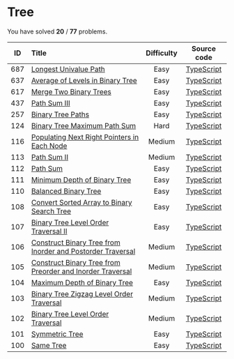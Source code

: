 # Tree 
 You have solved  **20** / **77** problems.

| ID | Title | Difficulty | Source code |
|:--:|:-----|:-----:|:-----:|
| 687 | [Longest Univalue Path](https://leetcode.com/problems/longest-univalue-path/)| Easy | [TypeScript](../src/problems/687.longest-univalue-path/index.ts) |
| 637 | [Average of Levels in Binary Tree](https://leetcode.com/problems/average-of-levels-in-binary-tree/)| Easy | [TypeScript](../src/problems/637.average-of-levels-in-binary-tree/index.ts) |
| 617 | [Merge Two Binary Trees](https://leetcode.com/problems/merge-two-binary-trees/)| Easy | [TypeScript](../src/problems/617.merge-two-binary-trees/index.ts) |
| 437 | [Path Sum III](https://leetcode.com/problems/path-sum-iii/)| Easy | [TypeScript](../src/problems/437.path-sum-iii/index.ts) |
| 257 | [Binary Tree Paths](https://leetcode.com/problems/binary-tree-paths/)| Easy | [TypeScript](../src/problems/257.binary-tree-paths/index.ts) |
| 124 | [Binary Tree Maximum Path Sum](https://leetcode.com/problems/binary-tree-maximum-path-sum/)| Hard | [TypeScript](../src/problems/124.binary-tree-maximum-path-sum/index.ts) |
| 116 | [Populating Next Right Pointers in Each Node](https://leetcode.com/problems/populating-next-right-pointers-in-each-node/)| Medium | [TypeScript](../src/problems/116.populating-next-right-pointers-in-each-node/index.ts) |
| 113 | [Path Sum II](https://leetcode.com/problems/path-sum-ii/)| Medium | [TypeScript](../src/problems/113.path-sum-ii/index.ts) |
| 112 | [Path Sum](https://leetcode.com/problems/path-sum/)| Easy | [TypeScript](../src/problems/112.path-sum/index.ts) |
| 111 | [Minimum Depth of Binary Tree](https://leetcode.com/problems/minimum-depth-of-binary-tree/)| Easy | [TypeScript](../src/problems/111.minimum-depth-of-binary-tree/index.ts) |
| 110 | [Balanced Binary Tree](https://leetcode.com/problems/balanced-binary-tree/)| Easy | [TypeScript](../src/problems/110.balanced-binary-tree/index.ts) |
| 108 | [Convert Sorted Array to Binary Search Tree](https://leetcode.com/problems/convert-sorted-array-to-binary-search-tree/)| Easy | [TypeScript](../src/problems/108.convert-sorted-array-to-binary-search-tree/index.ts) |
| 107 | [Binary Tree Level Order Traversal II](https://leetcode.com/problems/binary-tree-level-order-traversal-ii/)| Easy | [TypeScript](../src/problems/107.binary-tree-level-order-traversal-ii/index.ts) |
| 106 | [Construct Binary Tree from Inorder and Postorder Traversal](https://leetcode.com/problems/construct-binary-tree-from-inorder-and-postorder-traversal/)| Medium | [TypeScript](../src/problems/106.construct-binary-tree-from-inorder-and-postorder-traversal/index.ts) |
| 105 | [Construct Binary Tree from Preorder and Inorder Traversal](https://leetcode.com/problems/construct-binary-tree-from-preorder-and-inorder-traversal/)| Medium | [TypeScript](../src/problems/105.construct-binary-tree-from-preorder-and-inorder-traversal/index.ts) |
| 104 | [Maximum Depth of Binary Tree](https://leetcode.com/problems/maximum-depth-of-binary-tree/)| Easy | [TypeScript](../src/problems/104.maximum-depth-of-binary-tree/index.ts) |
| 103 | [Binary Tree Zigzag Level Order Traversal](https://leetcode.com/problems/binary-tree-zigzag-level-order-traversal/)| Medium | [TypeScript](../src/problems/103.binary-tree-zigzag-level-order-traversal/index.ts) |
| 102 | [Binary Tree Level Order Traversal](https://leetcode.com/problems/binary-tree-level-order-traversal/)| Medium | [TypeScript](../src/problems/102.binary-tree-level-order-traversal/index.ts) |
| 101 | [Symmetric Tree](https://leetcode.com/problems/symmetric-tree/)| Easy | [TypeScript](../src/problems/101.symmetric-tree/index.ts) |
| 100 | [Same Tree](https://leetcode.com/problems/same-tree/)| Easy | [TypeScript](../src/problems/100.same-tree/index.ts) |
